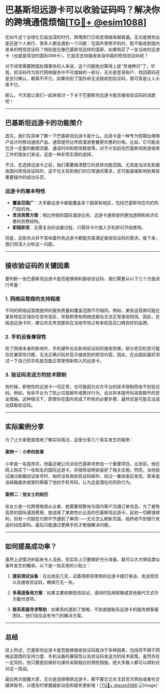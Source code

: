 # 巴基斯坦远游卡可以收验证码吗？解决你的跨境通信烦恼[[TG💪+ @esim1088](https://t.me/s/esim1088)]

在如今这个全球化日益加深的时代，跨境旅行已经变得越来越普遍。无论是商务出差还是个人旅行，很多人都会遇到一个问题：在国外使用手机时，能不能收到国内发来的短信验证码？特别是在像巴基斯坦这样的国家，如果购买了一张当地的远游卡（也就是常说的国际SIM卡），它是否支持接收来自中国的短信验证码呢？

对于经常需要跨国处理事务的人来说，这个问题绝对算得上是“灵魂拷问”了。毕竟，验证码作为现代网络服务中不可或缺的一部分，无论是登录账户、找回密码还是支付确认，都离不开它。如果你到了国外却无法接收到验证码，那可真是让人头疼不已。

那么，今天就让我们一起来探讨一下关于巴基斯坦远游卡能否接收验证码的话题吧！

---

## 巴基斯坦远游卡的功能简介

首先，我们先简单了解一下巴基斯坦远游卡是什么。远游卡是一种专为短期出境用户设计的移动通信产品，通常提供比传统漫游套餐更优惠的价格。比如，它可能会包含一定量的数据流量、通话时间和短信额度等。对于计划前往巴基斯坦旅游或者工作的朋友们来说，这是一种非常实用的选择。

不过，在选择远游卡之前，我们需要搞清楚它的具体功能范围。尤其是当涉及到接收国内短信验证码时，这不仅关系到我们的日常通讯需求，还可能直接影响到某些重要操作的成功与否。

### 远游卡的基本特性

- **覆盖范围广**：大多数远游卡都能覆盖多个国家和地区，包括巴基斯坦在内的热门目的地。
- **灵活资费方案**：相比传统的国际漫游业务，远游卡通常提供更加透明和经济实惠的资费结构。
- **即插即用**：无需复杂的设置过程，只需将卡片插入手机即可开始使用。

但是，这些优点并不意味着所有远游卡都能完美满足接收验证码的需求。接下来，我们将深入分析这一问题。

---

## 接收验证码的关键因素

要判断一张巴基斯坦远游卡是否能够顺利接收验证码，我们需要从以下几个方面进行考量：

### 1. 网络运营商的支持程度

不同的网络运营商提供的服务质量和覆盖范围不尽相同。例如，某些运营商可能在某些特定区域存在信号盲区，导致即使有网络连接也无法正常接收短信。因此，在挑选远游卡时，建议优先考虑那些在当地市场占有率较高且口碑良好的品牌。

### 2. 手机设备兼容性

除了网络本身的影响外，手机硬件也会影响验证码的接收效果。部分老旧机型可能存在兼容性问题，无法正确识别并显示接收到的短信内容。因此，在出国前最好测试一下自己的手机是否能正常使用新购入的远游卡。

### 3. 验证码发送方的技术限制

有时候，即使你的远游卡一切正常，也可能因为对方平台的技术限制而收不到验证码。例如，有些平台为了防止垃圾邮件或欺诈行为，会对非本国号码采取额外的安全措施。这种情况下，即使你在国内完成了所有的必要步骤，最终还是可能无法成功获取验证码。

---

## 实际案例分享

为了让大家更直观地了解实际情况，这里分享几个真实发生的案例：

#### 案例一：小李的故事

小李是一名程序员，他最近被公司派往巴基斯坦参加一个重要项目。出发前，他在网上购买了一张知名的国际远游卡，并按照说明安装好了相关应用。然而，当他尝试通过邮箱验证账号时，始终没有收到验证码邮件。经过一番排查后发现，原来是该邮箱服务商暂时屏蔽了他的手机号码，认为这是潜在的风险行为。

#### 案例二：张女士的经历

张女士是一位跨境电商从业者，她需要频繁地与国内客户沟通订单信息。为了避免高昂的国际漫游费用，她选择了某款性价比高的巴基斯坦远游卡。起初一切都很顺利，但有一次她在付款环节遇到了麻烦——无论怎么刷新页面，始终收不到银行发送的动态密码。最后只能通过更换手机才勉强解决问题。

---

## 如何提高成功率？

虽然上述情况听起来令人沮丧，但实际上只要做好充分准备，就可以大大降低类似事件发生的概率。以下是一些实用的小贴士：

1. **提前测试设备**：在出发前几天，试着用即将使用的远游卡拨打电话、发送短信以及接收验证码，确保万无一失。
   
2. **多渠道备用方案**：如果主要依赖短信验证，请同时启用邮箱或其他替代方式作为备份选项。

3. **联系客服寻求帮助**：如果真的遇到了困难，不妨直接联系远游卡的服务商客服团队，他们往往会有专门的解决方案。

---

## 总结

综上所述，巴基斯坦远游卡是否能够接收验证码取决于多种因素，包括但不限于网络运营商的支持力度、手机设备的兼容性以及验证码发送方的技术政策。虽然存在一定风险，但只要提前做好功课并采取相应的预防措施，绝大多数人都可以顺利应对这一挑战。

最后再次提醒大家，无论是选择哪款远游卡，都不要忘记关注其官方网站或者社交媒体账号，以便及时掌握最新动态和服务更新哦！[[TG💪+ @esim1088](https://t.me/s/esim1088) ![Image](https://i.postimg.cc/4NQfJmqS/Snipaste-2025-05-13-00-14-12.png)]